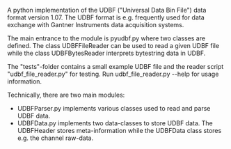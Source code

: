 A python implementation of the UDBF ("Universal Data Bin File") data format version 1.07. The UDBF format is e.g. frequently used for data exchange with 
Gantner Instruments data acquisition systems.

The main entrance to the module is pyudbf.py where two classes are defined. 
The class UDBFFileReader can be used to read a given UDBF file while the class UDBFBytesReader interprets bytestring data in UDBF.

The "tests"-folder contains a small example UDBF file and the reader script "udbf_file_reader.py" for testing. Run udbf_file_reader.py --help for usage information.

Technically, there are two main modules:
- UDBFParser.py implements various classes used to read and parse UDBF data.
- UDBFData.py implements two data-classes to store UDBF data. The UDBFHeader stores meta-information while the UDBFData class stores e.g. the channel raw-data.

